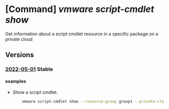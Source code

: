 # [Command] _vmware script-cmdlet show_

Get information about a script cmdlet resource in a specific package on a private cloud

## Versions

### [2022-05-01](/Resources/mgmt-plane/L3N1YnNjcmlwdGlvbnMve30vcmVzb3VyY2Vncm91cHMve30vcHJvdmlkZXJzL21pY3Jvc29mdC5hdnMvcHJpdmF0ZWNsb3Vkcy97fS9zY3JpcHRwYWNrYWdlcy97fS9zY3JpcHRjbWRsZXRzL3t9/2022-05-01.xml) **Stable**

<!-- mgmt-plane /subscriptions/{}/resourcegroups/{}/providers/microsoft.avs/privateclouds/{}/scriptpackages/{}/scriptcmdlets/{} 2022-05-01 -->

#### examples

- Show a script cmdlet.
    ```bash
        vmware script-cmdlet show --resource-group group1 --private-cloud cloud1 --script-package package1 --name cmdlet1
    ```
